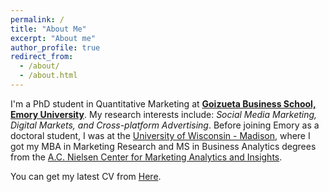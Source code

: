 ```yaml
---
permalink: /
title: "About Me"
excerpt: "About me"
author_profile: true
redirect_from: 
  - /about/
  - /about.html
---
```


I'm a PhD student in Quantitative Marketing at [**Goizueta Business School, Emory University**](https://goizueta.emory.edu/). My research interests include: *Social Media Marketing, Digital Markets, and Cross-platform Advertising*. Before joining Emory as a doctoral student, I was at the [University of Wisconsin - Madison](https://bus.wisc.edu/), where I got my MBA in Marketing Research and MS in Business Analytics degrees from the [A.C. Nielsen Center for Marketing Analytics and Insights](https://bus.wisc.edu/centers/ac-nielsen-center-marketing-analytics-insights).

You can get my latest CV from [Here](https://felixnguyen31.github.io/files/Felix_Nguyen_CV.pdf).
